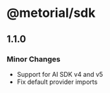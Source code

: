 # @metorial/sdk

## 1.1.0

### Minor Changes

- Support for AI SDK v4 and v5
- Fix default provider imports
